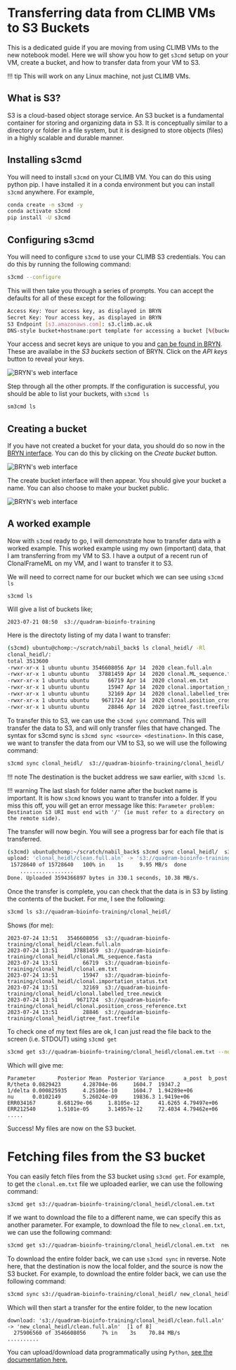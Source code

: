 # Transferring data from CLIMB VMs to S3 Buckets 

This is a dedicated guide if you are moving from using CLIMB VMs to the new notebook model. Here we will show you how to get `s3cmd` setup on your VM, create a bucket, and how to transfer data from your VM to S3. 

<!-- prettier-ignore -->
!!! tip 
    This will work on any Linux machine, not just CLIMB VMs.

## What is S3?
S3 is a cloud-based object storage service. An S3 bucket is a fundamental container for storing and organizing data in S3. It is conceptually similar to a directory or folder in a file system, but it is designed to store objects (files) in a highly scalable and durable manner.

## Installing s3cmd

You will need to install `s3cmd` on your CLIMB VM. You can do this using python pip. I have installed it in a conda environment but you can install `s3cmd` anywhere. For example,

```bash
conda create -n s3cmd -y
conda activate s3cmd
pip install -U s3cmd
```

## Configuring s3cmd

You will need to configure `s3cmd` to use your CLIMB S3 credentials. You can do this by running the following command:

```bash 
s3cmd --configure
```

This will then take you through a series of prompts. You can accept the defaults for all of these except for the following:

```bash
Access Key: Your access key, as displayed in BRYN
Secret Key: Your access key, as displayed in BRYN
S3 Endpoint [s3.amazonaws.com]: s3.climb.ac.uk
DNS-style bucket+hostname:port template for accessing a bucket [%(bucket)s.s3.amazonaws.com]: %(bucket)s.s3.climb.ac.uk
```

Your access and secret keys are unique to you and [can be found in BRYN](https://bryn.climb.ac.uk/teams/V83D0V0XNKZ/buckets). 
These are availabe in the *S3 buckets* section of BRYN. Click on the *API keys* button to reveal your keys.

![BRYN's web interface](./img/bryn-s3-bucket-key.png)

Step through all the other prompts. If the configuration is successful, you should be able to list your buckets, with `s3cmd ls`

```bash
sm3cmd ls
```

## Creating a bucket

If you have not created a bucket for your data, you should do so now in the [BRYN interface](https://bryn.climb.ac.uk/teams/V83D0V0XNKZ/buckets). You can do this by clicking on the *Create bucket* button.

![BRYN's web interface](./img/bryn-s3-bucket-key.png)

The create bucket interface will then appear. You should give your bucket a name. You can also choose to make your bucket public.

![BRYN's web interface](./img/create-bucket.png)


## A worked example

Now with `s3cmd` ready to go, I will demonstrate how to transfer data with a worked example. This worked example using my own (important) data, that I am transferring from my VM to S3. I have a output of a recent run of ClonalFrameML on my VM, and I want to transfer it to S3. 

We will need to correct name for our bucket which we can see using `s3cmd ls`

```
s3cmd ls
```

Will give a list of buckets like;

```
2023-07-21 08:50  s3://quadram-bioinfo-training
```

Here is the directoty listing of my data I want to transfer:


```bash
(s3cmd) ubuntu@chomp:~/scratch/nabil_back$ ls clonal_heidl/ -Rl
clonal_heidl/:
total 3513600
-rwxr-xr-x 1 ubuntu ubuntu 3546608056 Apr 14  2020 clean.full.aln
-rwxr-xr-x 1 ubuntu ubuntu   37881459 Apr 14  2020 clonal.ML_sequence.fasta
-rwxr-xr-x 1 ubuntu ubuntu      66719 Apr 14  2020 clonal.em.txt
-rwxr-xr-x 1 ubuntu ubuntu      15947 Apr 14  2020 clonal.importation_status.txt
-rwxr-xr-x 1 ubuntu ubuntu      32169 Apr 14  2020 clonal.labelled_tree.newick
-rwxr-xr-x 1 ubuntu ubuntu    9671724 Apr 14  2020 clonal.position_cross_reference.txt
-rwxr-xr-x 1 ubuntu ubuntu      28846 Apr 14  2020 iqtree_fast.treefile
```

To transfer this to S3, we can use the `s3cmd sync` command. This will transfer the data to S3, and will only transfer files that have changed.
The syntax for s3cmd sync is `s3cmd sync <source> <destination>`. In this case, we want to transfer the data from our VM to S3, so we will use the following command:

```bash
s3cmd sync clonal_heidl/  s3://quadram-bioinfo-training/clonal_heidl/
```

<!-- prettier-ignore -->
!!! note 
    The destination is the bucket address we saw earlier, with `s3cmd ls`. 

<!-- prettier-ignore -->
!!! warning 
    The last slash for folder name after the bucket name is important. It is how `s3cmd` knows you want to transfer into a folder. If you miss this off, you will get an error message like this:
    `Parameter problem: Destination S3 URI must end with '/' (ie must refer to a directory on the remote side).`


The transfer will now begin. You will see a progress bar for each file that is transferred.

```bash
(s3cmd) ubuntu@chomp:~/scratch/nabil_back$ s3cmd sync clonal_heidl/  s3://quadram-bioinfo-training/clonal_heidl/
upload: 'clonal_heidl/clean.full.aln' -> 's3://quadram-bioinfo-training/clean.full.aln'  [part 1 of 226, 15MB] [1 of 8]
 15728640 of 15728640   100% in    1s     9.95 MB/s  done
    .................
Done. Uploaded 3594366897 bytes in 330.1 seconds, 10.38 MB/s.
```

Once the transfer is complete, you can check that the data is in S3 by listing the contents of the bucket. For me, I see the following:

```bash
s3cmd ls s3://quadram-bioinfo-training/clonal_heidl/
```

Shows (for me): 
```
2023-07-24 13:51   3546608056  s3://quadram-bioinfo-training/clonal_heidl/clean.full.aln
2023-07-24 13:51     37881459  s3://quadram-bioinfo-training/clonal_heidl/clonal.ML_sequence.fasta
2023-07-24 13:51        66719  s3://quadram-bioinfo-training/clonal_heidl/clonal.em.txt
2023-07-24 13:51        15947  s3://quadram-bioinfo-training/clonal_heidl/clonal.importation_status.txt
2023-07-24 13:51        32169  s3://quadram-bioinfo-training/clonal_heidl/clonal.labelled_tree.newick
2023-07-24 13:51      9671724  s3://quadram-bioinfo-training/clonal_heidl/clonal.position_cross_reference.txt
2023-07-24 13:51        28846  s3://quadram-bioinfo-training/clonal_heidl/iqtree_fast.treefile
```

To check one of my text files are ok, I can just read the file back to the screen (i.e. STDOUT) using `s3cmd get`

```bash
s3cmd get s3://quadram-bioinfo-training/clonal_heidl/clonal.em.txt --no-progress  - | more
``` 

Which will give me:

```
Parameter       Posterior Mean  Posterior Variance      a_post  b_post
R/theta 0.0829423       4.28704e-06     1604.7  19347.2
1/delta 0.000825935     4.25106e-10     1604.7  1.94289e+06
nu      0.0102149       5.26024e-09     19836.3 1.9419e+06
ERR034167       8.68129e-06     1.8105e-12      41.6265 4.79497e+06
ERR212540       1.5101e-05      3.14957e-12     72.4034 4.79462e+06
.....
```

Success! My files are now on the S3 bucket.

# Fetching files from the S3 bucket
You can easily fetch files from the S3 bucket using `s3cmd get`. For example, to get the `clonal.em.txt` file we uploaded earlier, we can use the following command:

```bash
s3cmd get s3://quadram-bioinfo-training/clonal_heidl/clonal.em.txt 
```

If we want to download the file to a different name, we can specify this as another parameter. For example, to download the file to `new_clonal.em.txt`, we can use the following command:

```bash
s3cmd get s3://quadram-bioinfo-training/clonal_heidl/clonal.em.txt  new_clonal.em.txt
```

To download the entire folder back, we can use `s3cmd sync` in reverse. Note here, that the destination is now the local folder, and the source is now the S3 bucket. For example, to download the entire folder back, we can use the following command:

```bash
s3cmd sync s3://quadram-bioinfo-training/clonal_heidl/ new_clonal_heidl/
```

Which will then start a transfer for the entire folder, to the new location 
```
download: 's3://quadram-bioinfo-training/clonal_heidl/clean.full.aln' -> 'new_clonal_heidl/clean.full.aln'  [1 of 8]
  275906560 of 3546608056     7% in    3s    70.84 MB/s
..........
```

You can upload/download data programmatically using `Python`, [see the documentation here.](program-s3-fetch.md)
